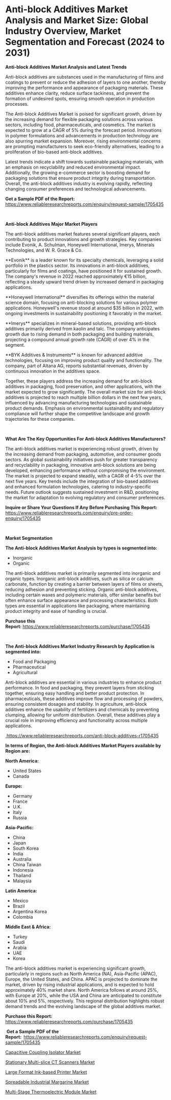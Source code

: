 <p><h1>Anti-block Additives Market Analysis and Market Size: Global Industry Overview, Market Segmentation and Forecast (2024 to 2031)</h1></p><p><strong>Anti-block Additives Market Analysis and Latest Trends</strong></p>
<p><p>Anti-block additives are substances used in the manufacturing of films and coatings to prevent or reduce the adhesion of layers to one another, thereby improving the performance and appearance of packaging materials. These additives enhance clarity, reduce surface tackiness, and prevent the formation of undesired spots, ensuring smooth operation in production processes.</p><p>The Anti-block Additives Market is poised for significant growth, driven by the increasing demand for flexible packaging solutions across various sectors, including food, pharmaceuticals, and cosmetics. The market is expected to grow at a CAGR of 5% during the forecast period. Innovations in polymer formulations and advancements in production technology are also spurring market expansion. Moreover, rising environmental concerns are prompting manufacturers to seek eco-friendly alternatives, leading to a proliferation of bio-based anti-block additives.</p><p>Latest trends indicate a shift towards sustainable packaging materials, with an emphasis on recyclability and reduced environmental impact. Additionally, the growing e-commerce sector is boosting demand for packaging solutions that ensure product integrity during transportation. Overall, the anti-block additives industry is evolving rapidly, reflecting changing consumer preferences and technological advancements.</p></p>
<p><strong>Get a Sample PDF of the Report:&nbsp;</strong> <a href="https://www.reliableresearchreports.com/enquiry/request-sample/1705435?utm_campaign=1595&utm_medium=2&utm_source=Github&utm_content=ia&utm_term=21102024&utm_id=anti-block-additives">https://www.reliableresearchreports.com/enquiry/request-sample/1705435</a></p>
<p>&nbsp;</p>
<p><strong>Anti-block Additives Major Market Players</strong></p>
<p><p>The anti-block additives market features several significant players, each contributing to product innovations and growth strategies. Key companies include Evonik, A. Schulman, Honeywell International, Imerys, Minerals Technologies, and W. R. Grace & Co.</p><p>**Evonik** is a leader known for its specialty chemicals, leveraging a solid portfolio in the plastics sector. Its innovations in anti-block additives, particularly for films and coatings, have positioned it for sustained growth. The company's revenue in 2022 reached approximately €15 billion, reflecting a steady upward trend driven by increased demand in packaging applications.</p><p>**Honeywell International** diversifies its offerings within the material science domain, focusing on anti-blocking solutions for various polymer applications. Honeywell's revenue stood at around $35 billion in 2022, with ongoing investments in sustainability positioning it favorably in the market.</p><p>**Imerys** specializes in mineral-based solutions, providing anti-block additives primarily derived from kaolin and talc. The company anticipates growth due to rising demand in both packaging and building materials, projecting a compound annual growth rate (CAGR) of over 4% in the segment.</p><p>**BYK Additives & Instruments** is known for advanced additive technologies, focusing on improving product quality and functionality. The company, part of Altana AG, reports substantial revenues, driven by continuous innovation in the additives space.</p><p>Together, these players address the increasing demand for anti-block additives in packaging, food preservation, and other applications, with the market expected to grow significantly. The overall market size for anti-block additives is projected to reach multiple billion dollars in the next few years, influenced by advancing manufacturing technologies and sustainable product demands. Emphasis on environmental sustainability and regulatory compliance will further shape the competitive landscape and growth trajectories for these companies.</p></p>
<p>&nbsp;</p>
<p><strong>What Are The Key Opportunities For Anti-block Additives Manufacturers?</strong></p>
<p><p>The anti-block additives market is experiencing robust growth, driven by the increasing demand from packaging, automotive, and consumer goods sectors. As global sustainability initiatives push for greater transparency and recyclability in packaging, innovative anti-block solutions are being developed, enhancing performance without compromising the environment. The market is projected to expand steadily, with a CAGR of 4-5% over the next five years. Key trends include the integration of bio-based additives and enhanced formulation technologies, catering to industry-specific needs. Future outlook suggests sustained investment in R&D, positioning the market for adaptation to evolving regulatory and consumer preferences.</p></p>
<p><strong>Inquire or Share Your Questions If Any Before Purchasing This Report:</strong> <a href="https://www.reliableresearchreports.com/enquiry/pre-order-enquiry/1705435?utm_campaign=1595&utm_medium=2&utm_source=Github&utm_content=ia&utm_term=21102024&utm_id=anti-block-additives">https://www.reliableresearchreports.com/enquiry/pre-order-enquiry/1705435</a></p>
<p>&nbsp;</p>
<p><strong>Market Segmentation</strong></p>
<p><strong>The Anti-block Additives Market Analysis by types is segmented into:</strong></p>
<p><ul><li>Inorganic</li><li>Organic</li></ul></p>
<p><p>The anti-block additives market is primarily segmented into inorganic and organic types. Inorganic anti-block additives, such as silica or calcium carbonate, function by creating a barrier between layers of films or sheets, reducing adhesion and preventing sticking. Organic anti-block additives, including certain waxes and polymeric materials, offer similar benefits but often enhance surface appearance and processing characteristics. Both types are essential in applications like packaging, where maintaining product integrity and ease of handling is crucial.</p></p>
<p><strong>Purchase this Report:&nbsp;</strong><a href="https://www.reliableresearchreports.com/purchase/1705435?utm_campaign=1595&utm_medium=2&utm_source=Github&utm_content=ia&utm_term=21102024&utm_id=anti-block-additives">https://www.reliableresearchreports.com/purchase/1705435</a></p>
<p>&nbsp;</p>
<p><strong>The Anti-block Additives Market Industry Research by Application is segmented into:</strong></p>
<p><ul><li>Food and Packaging</li><li>Pharmaceutical</li><li>Agricultural</li></ul></p>
<p><p>Anti-block additives are essential in various industries to enhance product performance. In food and packaging, they prevent layers from sticking together, ensuring easy handling and better product protection. In pharmaceuticals, these additives improve flow and processing of powders, ensuring consistent dosages and stability. In agriculture, anti-block additives enhance the usability of fertilizers and chemicals by preventing clumping, allowing for uniform distribution. Overall, these additives play a crucial role in improving efficiency and functionality across multiple applications.</p></p>
<p><a href="https://www.reliableresearchreports.com/anti-block-additives-r1705435?utm_campaign=1595&utm_medium=2&utm_source=Github&utm_content=ia&utm_term=21102024&utm_id=anti-block-additives">&nbsp;https://www.reliableresearchreports.com/anti-block-additives-r1705435</a></p>
<p><strong>In terms of Region, the Anti-block Additives Market Players available by Region are:</strong></p>
<p>
    <p> <strong> North America: </strong>
        <ul>
            <li>United States</li>
            <li>Canada</li>
        </ul>
        </p> 
    <p> <strong> Europe: </strong>
        <ul>
            <li>Germany</li>
            <li>France</li>
            <li>U.K.</li>
            <li>Italy</li>
            <li>Russia</li>
        </ul>
        </p> 
    <p> <strong> Asia-Pacific: </strong>
        <ul>
            <li>China</li>
            <li>Japan</li>
            <li>South Korea</li>
            <li>India</li>
            <li>Australia</li>
            <li>China Taiwan</li>
            <li>Indonesia</li>
            <li>Thailand</li>
            <li>Malaysia</li>
        </ul>
        </p> 
    <p> <strong> Latin America: </strong>
        <ul>
            <li>Mexico</li>
            <li>Brazil</li>
            <li>Argentina Korea</li>
            <li>Colombia</li>
        </ul>
        </p> 
    <p> <strong> Middle East & Africa: </strong>
        <ul>
            <li>Turkey</li>
            <li>Saudi</li>
            <li>Arabia</li>
            <li>UAE</li>
            <li>Korea</li>
        </ul>
    </p>
    </p>
<p><p>The anti-block additives market is experiencing significant growth, particularly in regions such as North America (NA), Asia-Pacific (APAC), Europe, the United States, and China. APAC is projected to dominate the market, driven by rising industrial applications, and is expected to hold approximately 40% market share. North America follows at around 25%, with Europe at 20%, while the USA and China are anticipated to constitute about 10% and 5%, respectively. This regional distribution highlights robust demand trends and the evolving landscape of the global additives market.</p></p>
<p><strong>Purchase this Report: </strong><a href="https://www.reliableresearchreports.com/purchase/1705435?utm_campaign=1595&utm_medium=2&utm_source=Github&utm_content=ia&utm_term=21102024&utm_id=anti-block-additives">https://www.reliableresearchreports.com/purchase/1705435</a></p>
<p>&nbsp;<strong>Get a Sample PDF of the Report:&nbsp;&nbsp;</strong><a href="https://www.reliableresearchreports.com/enquiry/request-sample/1705435?utm_campaign=1595&utm_medium=2&utm_source=Github&utm_content=ia&utm_term=21102024&utm_id=anti-block-additives">https://www.reliableresearchreports.com/enquiry/request-sample/1705435</a></p>
<p><strong></strong></p>
<p><p><a href="https://www.linkedin.com/pulse/in-depth-capacitive-coupling-isolator-market-review-size-ns9gf?utm_campaign=1595&utm_medium=2&utm_source=Github&utm_content=ia&utm_term=21102024&utm_id=anti-block-additives">Capacitive Coupling Isolator Market</a></p><p><a href="https://www.linkedin.com/pulse/global-stationary-multi-slice-ct-scanners-market-focus-application-nvfae?utm_campaign=1595&utm_medium=2&utm_source=Github&utm_content=ia&utm_term=21102024&utm_id=anti-block-additives">Stationary Multi-slice CT Scanners Market</a></p><p><a href="https://www.linkedin.com/pulse/large-format-ink-based-printer-market-global-regional-analysis-o7ahf?utm_campaign=1595&utm_medium=2&utm_source=Github&utm_content=ia&utm_term=21102024&utm_id=anti-block-additives">Large Format Ink-based Printer Market</a></p><p><a href="https://www.linkedin.com/pulse/spreadable-industrial-margarine-market-research-report-exploring-xiy0f?utm_campaign=1595&utm_medium=2&utm_source=Github&utm_content=ia&utm_term=21102024&utm_id=anti-block-additives">Spreadable Industrial Margarine Market</a></p><p><a href="https://www.linkedin.com/pulse/multi-stage-thermoelectric-module-market-research-report-exploring-nuvof?utm_campaign=1595&utm_medium=2&utm_source=Github&utm_content=ia&utm_term=21102024&utm_id=anti-block-additives">Multi-Stage Thermoelectric Module Market</a></p></p>